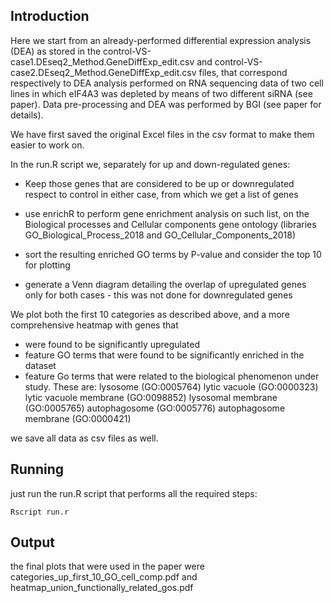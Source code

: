 ## Introduction

Here we start from an already-performed differential expression analysis (DEA)
as stored in the control-VS-case1.DEseq2_Method.GeneDiffExp_edit.csv and
control-VS-case2.DEseq2_Method.GeneDiffExp_edit.csv files, that correspond
respectively to DEA analysis performed on RNA sequencing data of two cell lines
in which eIF4A3 was depleted by means of two different siRNA (see paper). Data
pre-processing and DEA was performed by BGI (see paper for details).

We have first saved the original Excel files in the csv format to make them
easier to work on.

In the run.R script we, separately for up and down-regulated genes:

* Keep those genes that are considered to be up or downregulated respect to
control in either case, from which we get a list of genes

* use enrichR to perform gene enrichment analysis on such list, on the 
Biological processes and Cellular components gene ontology (libraries
GO_Biological_Process_2018 and GO_Cellular_Components_2018)

* sort the resulting enriched GO terms by P-value and consider the top 10 for
plotting

* generate a Venn diagram detailing the overlap of upregulated genes only for
both cases - this was not done for downregulated genes

We plot both the first 10 categories as described above, and a more
comprehensive heatmap with genes that
* were found to be significantly upregulated
* feature GO terms that were found to be significantly enriched in the
dataset 
* feature Go terms that were related to the biological phenomenon under
study. These are:
	lysosome (GO:0005764)
	lytic vacuole (GO:0000323)
	lytic vacuole membrane (GO:0098852)
	lysosomal membrane (GO:0005765)
	autophagosome (GO:0005776)
	autophagosome membrane (GO:0000421)

we save all data as csv files as well.

## Running

just run the run.R script that performs all the required steps:

	Rscript run.r

## Output

the final plots that were used in the paper were categories_up_first_10_GO_cell_comp.pdf
and heatmap_union_functionally_related_gos.pdf
